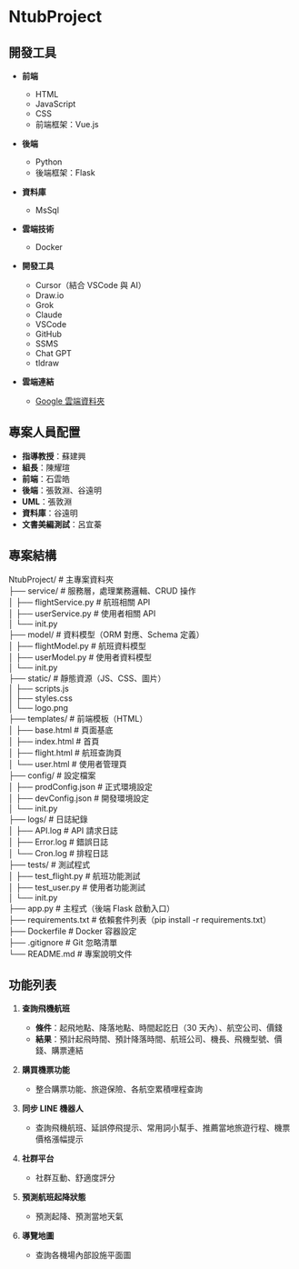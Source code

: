 # NtubProject

## 開發工具

- **前端**
  - HTML
  - JavaScript
  - CSS
  - 前端框架：Vue.js

- **後端**
  - Python
  - 後端框架：Flask

- **資料庫**
  - MsSql

- **雲端技術**
  - Docker

- **開發工具**
  - Cursor（結合 VSCode 與 AI）
  - Draw.io
  - Grok
  - Claude
  - VSCode
  - GitHub
  - SSMS
  - Chat GPT
  - tldraw

- **雲端連結**
  - [Google 雲端資料夾](https://drive.google.com/drive/folders/1k5p5hC4MCu_xeJLsrQyI8iBgA4fo_7O5?usp=sharing)

## 專案人員配置

- **指導教授**：蘇建興
- **組長**：陳耀瑄
- **前端**：石雲皓
- **後端**：張敦淵、谷遠明
- **UML**：張敦淵
- **資料庫**：谷遠明
- **文書美編測試**：呂宜蓁

## 專案結構
NtubProject/ # 主專案資料夾  
├── service/ # 服務層，處理業務邏輯、CRUD 操作  
│ ├── flightService.py # 航班相關 API  
│ ├── userService.py # 使用者相關 API  
│ └── init.py  
├── model/ # 資料模型（ORM 對應、Schema 定義）  
│ ├── flightModel.py # 航班資料模型  
│ ├── userModel.py # 使用者資料模型  
│ └── init.py  
├── static/ # 靜態資源（JS、CSS、圖片）  
│ ├── scripts.js  
│ ├── styles.css  
│ └── logo.png  
├── templates/ # 前端模板（HTML）  
│ ├── base.html # 頁面基底  
│ ├── index.html # 首頁  
│ ├── flight.html # 航班查詢頁  
│ └── user.html # 使用者管理頁  
├── config/ # 設定檔案  
│ ├── prodConfig.json # 正式環境設定  
│ ├── devConfig.json # 開發環境設定  
│ └── init.py  
├── logs/ # 日誌紀錄  
│ ├── API.log # API 請求日誌  
│ ├── Error.log # 錯誤日誌  
│ └── Cron.log # 排程日誌  
├── tests/ # 測試程式  
│ ├── test_flight.py # 航班功能測試  
│ ├── test_user.py # 使用者功能測試  
│ └── init.py  
├── app.py # 主程式（後端 Flask 啟動入口）  
├── requirements.txt # 依賴套件列表（pip install -r requirements.txt）  
├── Dockerfile # Docker 容器設定  
├── .gitignore # Git 忽略清單  
└── README.md # 專案說明文件  


## 功能列表

1. **查詢飛機航班**
   - **條件**：起飛地點、降落地點、時間起訖日（30 天內）、航空公司、價錢
   - **結果**：預計起飛時間、預計降落時間、航班公司、機長、飛機型號、價錢、購票連結

2. **購買機票功能**
   - 整合購票功能、旅遊保險、各航空累積哩程查詢

3. **同步 LINE 機器人**
   - 查詢飛機航班、延誤停飛提示、常用詞小幫手、推薦當地旅遊行程、機票價格漲幅提示

4. **社群平台**
   - 社群互動、舒適度評分

5. **預測航班起降狀態**
   - 預測起降、預測當地天氣

6. **導覽地圖**
   - 查詢各機場內部設施平面圖


